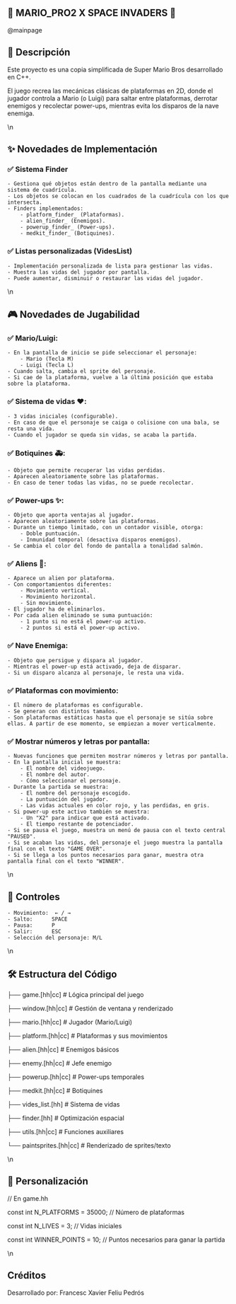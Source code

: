 ## 🍄 MARIO_PRO2 X SPACE INVADERS 👾
 

@mainpage
## 📝 Descripción
Este proyecto es una copia simplificada de Super Mario Bros desarrollado en C++. 

El juego recrea las mecánicas clásicas de plataformas en 2D, donde el jugador controla a Mario (o Luigi) para saltar entre plataformas, derrotar enemigos y recolectar power-ups, mientras evita los disparos de la nave enemiga.

\n
## ✨ Novedades de Implementación

### ✅ Sistema Finder 
    - Gestiona qué objetos están dentro de la pantalla mediante una sistema de cuadrícula. 
    - Los objetos se colocan en los cuadrados de la cuadrícula con los que intersecta.
    - Finders implementados:
        - platform_finder_ (Plataformas).
        - alien_finder_ (Enemigos).
        - powerup_finder_ (Power-ups).
        - medkit_finder_ (Botiquines).

### ✅ Listas personalizadas (VidesList)
    - Implementación personalizada de lista para gestionar las vidas.
    - Muestra las vidas del jugador por pantalla.
    - Puede aumentar, disminuir o restaurar las vidas del jugador.

\n
## 🎮 Novedades de Jugabilidad

### ✅ Mario/Luigi:
    - En la pantalla de inicio se pide seleccionar el personaje:
        - Mario (Tecla M)
        - Luigi (Tecla L)
    - Cuando salta, cambia el sprite del personaje.
    - Si cae de la plataforma, vuelve a la última posición que estaba sobre la plataforma.

### ✅ Sistema de vidas ❤️​:
    - 3 vidas iniciales (configurable).
    - En caso de que el personaje se caiga o colisione con una bala, se resta una vida.
    - Cuando el jugador se queda sin vidas, se acaba la partida.

### ✅ Botiquines 🚑:
    - Objeto que permite recuperar las vidas perdidas.
    - Aparecen aleatoriamente sobre las plataformas.
    - En caso de tener todas las vidas, no se puede recolectar.

### ✅ Power-ups ✨:
    - Objeto que aporta ventajas al jugador.
    - Aparecen aleatoriamente sobre las plataformas.
    - Durante un tiempo limitado, con un contador visible, otorga:
        - Doble puntuación.
        - Inmunidad temporal (desactiva disparos enemigos).
    - Se cambia el color del fondo de pantalla a tonalidad salmón.

### ✅ Aliens 👾:
    - Aparece un alien por plataforma.
    - Con comportamientos diferentes: 
        - Movimiento vertical.
        - Movimiento horizontal.
        - Sin movimiento.
    - El jugador ha de eliminarlos.
    - Por cada alien eliminado se suma puntuación:
        - 1 punto si no está el power-up activo.
        - 2 puntos si está el power-up activo.

### ✅ Nave Enemiga:
    - Objeto que persigue y dispara al jugador.
    - Mientras el power-up está activado, deja de disparar.
    - Si un disparo alcanza al personaje, le resta una vida.

### ✅ Plataformas con movimiento:
    - El número de plataformas es configurable.
    - Se generan con distintos tamaños.
    - Son plataformas estáticas hasta que el personaje se sitúa sobre ellas. A partir de ese momento, se empiezan a mover verticalmente.

### ✅ Mostrar números y letras por pantalla:
    - Nuevas funciones que permiten mostrar números y letras por pantalla.
    - En la pantalla inicial se muestra:
        - El nombre del videojuego.
        - El nombre del autor.
        - Cómo seleccionar el personaje.
    - Durante la partida se muestra:
        - El nombre del personaje escogido.
        - La puntuación del jugador.
        - Las vidas actuales en color rojo, y las perdidas, en gris.
    - Si power-up este activo también se muestra:
        - Un "X2" para indicar que está activado.
        - El tiempo restante de potenciador.
    - Si se pausa el juego, muestra un menú de pausa con el texto central "PAUSED".
    - Si se acaban las vidas, del personaje el juego muestra la pantalla final con el texto "GAME OVER".
    - Si se llega a los puntos necesarios para ganar, muestra otra pantalla final con el texto "WINNER".

\n
## 🎯 Controles
    - Movimiento:  ← / → 
    - Salto:      SPACE
    - Pausa:      P
    - Salir:      ESC
    - Selección del personaje: M/L

\n
## 🛠️ Estructura del Código


├── game.[hh|cc]          # Lógica principal del juego  

├── window.[hh|cc]        # Gestión de ventana y renderizado  

├── mario.[hh|cc]         # Jugador (Mario/Luigi)  

├── platform.[hh|cc]      # Plataformas y sus movimientos  

├── alien.[hh|cc]         # Enemigos básicos  

├── enemy.[hh|cc]         # Jefe enemigo 

├── powerup.[hh|cc]       # Power-ups temporales  

├── medkit.[hh|cc]        # Botiquines   

├── vides_list.[hh]       # Sistema de vidas 

├── finder.[hh]           # Optimización espacial 

├── utils.[hh|cc]         # Funciones auxiliares  

└── paintsprites.[hh|cc]  # Renderizado de sprites/texto  

\n
## 🔧 Personalización
// En game.hh 

const int N_PLATFORMS = 35000;  // Número de plataformas 

const int N_LIVES = 3;          // Vidas iniciales 

const int WINNER_POINTS = 10;   // Puntos necesarios para ganar la partida


\n
## Créditos  
Desarrollado por: Francesc Xavier Feliu Pedrós 
